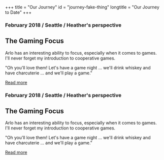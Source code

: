 +++
title = "Our Journey"
id = "journey-fake-thing"
longtitle = "Our Journey to Date"
+++

<section class="entry odd">
<div class="details">
<div class="meta">
<h3>February 2018 / Seattle / Heather's perspective</h3>
<h2>The Gaming Focus</h2>
</div>
<div class="excerpt">
<p>Arlo has an interesting ability to focus, especially when it comes to games. I'll never forget my introduction to cooperative games.</p>
<p>"Oh you'll love them! Let's have a game night ... we'll drink whiskey and have charcuterie ... and we'll play a game."</p>
</div>
<div class="read-more">
<a href="journal/gaming-focus">Read more</a>
</div>
<div class="mini-gallery react-mini-gallery" data-tag="ah19-gaming"></div>
</div>
<a href="journal/gaming-focus" class="teaser-image" style="background-image: url(/img/labrador-dog.jpg)"></a>
</section>

<section class="entry even">
<div class="details">
<div class="meta">
<h3>February 2018 / Seattle / Heather's perspective</h3>
<h2>The Gaming Focus</h2>
</div>
<div class="excerpt">
<p>Arlo has an interesting ability to focus, especially when it comes to games. I'll never forget my introduction to cooperative games.</p>
<p>"Oh you'll love them! Let's have a game night ... we'll drink whiskey and have charcuterie ... and we'll play a game."</p>
</div>
<div class="read-more">
<a href="journal/gaming-focus">Read more</a>
</div>
</div>
<div class="mini-gallery react-mini-gallery" data-tag="ah19-gaming"></div>
<a href="journal/gaming-focus" class="teaser-image" style="background-image: url(/img/labrador-dog.jpg)"></a>
</section>

